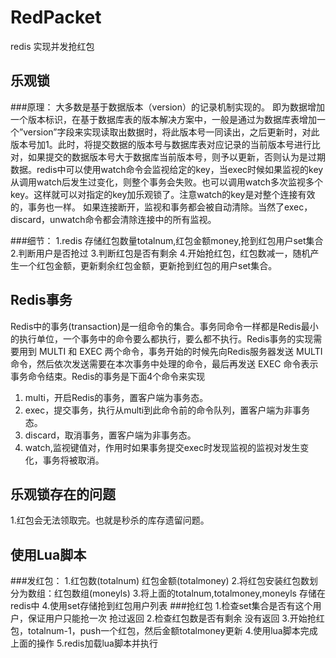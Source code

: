 # RedPacket
redis 实现并发抢红包

## 乐观锁
###原理：
大多数是基于数据版本（version）的记录机制实现的。
即为数据增加一个版本标识，在基于数据库表的版本解决方案中，一般是通过为数据库表增加一个”version”字段来实现读取出数据时，将此版本号一同读出，之后更新时，对此版本号加1。此时，将提交数据的版本号与数据库表对应记录的当前版本号进行比对，如果提交的数据版本号大于数据库当前版本号，则予以更新，否则认为是过期数据。redis中可以使用watch命令会监视给定的key，当exec时候如果监视的key从调用watch后发生过变化，则整个事务会失败。也可以调用watch多次监视多个key。这样就可以对指定的key加乐观锁了。注意watch的key是对整个连接有效的，事务也一样。
如果连接断开，监视和事务都会被自动清除。当然了exec，discard，unwatch命令都会清除连接中的所有监视。

###细节：
1.redis 存储红包数量totalnum,红包金额money,抢到红包用户set集合
2.判断用户是否抢过
3.判断红包是否有剩余
4.开始抢红包，红包数减一，随机产生一个红包金额，更新剩余红包金额，更新抢到红包的用户set集合。

## Redis事务
Redis中的事务(transaction)是一组命令的集合。事务同命令一样都是Redis最小的执行单位，一个事务中的命令要么都执行，要么都不执行。Redis事务的实现需要用到 MULTI 和 EXEC 两个命令，事务开始的时候先向Redis服务器发送 MULTI 命令，然后依次发送需要在本次事务中处理的命令，最后再发送 EXEC 命令表示事务命令结束。Redis的事务是下面4个命令来实现 

1. multi，开启Redis的事务，置客户端为事务态。
2. exec，提交事务，执行从multi到此命令前的命令队列，置客户端为非事务态。
3. discard，取消事务，置客户端为非事务态。
4. watch,监视键值对，作用时如果事务提交exec时发现监视的监视对发生变化，事务将被取消。

## 乐观锁存在的问题
1.红包会无法领取完。也就是秒杀的库存遗留问题。

## 使用Lua脚本
###发红包：
1.红包数(totalnum) 红包金额(totalmoney) 
2.将红包安装红包数划分为数组：红包数组(moneyls)
3.将上面的totalnum,totalmoney,moneyls 存储在redis中
4.使用set存储抢到红包用户列表
###抢红包
1.检查set集合是否有这个用户，保证用户只能抢一次 抢过返回
2.检查红包数是否有剩余 没有返回
3.开始抢红包，totalnum-1，push一个红包，然后金额totalmoney更新
4.使用lua脚本完成上面的操作
5.redis加载lua脚本并执行

